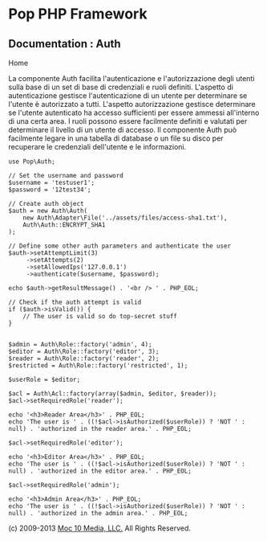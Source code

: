 Pop PHP Framework
=================

Documentation : Auth
--------------------

Home

La componente Auth facilita l'autenticazione e l'autorizzazione degli
utenti sulla base di un set di base di credenziali e ruoli definiti.
L'aspetto di autenticazione gestisce l'autenticazione di un utente per
determinare se l'utente è autorizzato a tutti. L'aspetto autorizzazione
gestisce determinare se l'utente autenticato ha accesso sufficienti per
essere ammessi all'interno di una certa area. I ruoli possono essere
facilmente definiti e valutati per determinare il livello di un utente
di accesso. Il componente Auth può facilmente legare in una tabella di
database o un file su disco per recuperare le credenziali dell'utente e
le informazioni.

    use Pop\Auth;

    // Set the username and password
    $username = 'testuser1';
    $password = '12test34';

    // Create auth object
    $auth = new Auth\Auth(
        new Auth\Adapter\File('../assets/files/access-sha1.txt'),
        Auth\Auth::ENCRYPT_SHA1
    );

    // Define some other auth parameters and authenticate the user
    $auth->setAttemptLimit(3)
         ->setAttempts(2)
         ->setAllowedIps('127.0.0.1')
         ->authenticate($username, $password);

    echo $auth->getResultMessage() . '<br /> ' . PHP_EOL;

    // Check if the auth attempt is valid
    if ($auth->isValid()) {
        // The user is valid so do top-secret stuff
    }


    $admin = Auth\Role::factory('admin', 4);
    $editor = Auth\Role::factory('editor', 3);
    $reader = Auth\Role::factory('reader', 2);
    $restricted = Auth\Role::factory('restricted', 1);

    $userRole = $editor;

    $acl = Auth\Acl::factory(array($admin, $editor, $reader));
    $acl->setRequiredRole('reader');

    echo '<h3>Reader Area</h3>' . PHP_EOL;
    echo 'The user is ' . ((!$acl->isAuthorized($userRole)) ? 'NOT ' : null) . 'authorized in the reader area.' . PHP_EOL;

    $acl->setRequiredRole('editor');

    echo '<h3>Editor Area</h3>' . PHP_EOL;
    echo 'The user is ' . ((!$acl->isAuthorized($userRole)) ? 'NOT ' : null) . 'authorized in the editor area.' . PHP_EOL;

    $acl->setRequiredRole('admin');

    echo '<h3>Admin Area</h3>' . PHP_EOL;
    echo 'The user is ' . ((!$acl->isAuthorized($userRole)) ? 'NOT ' : null) . 'authorized in the admin area.' . PHP_EOL;

\(c) 2009-2013 [Moc 10 Media, LLC.](http://www.moc10media.com) All
Rights Reserved.
